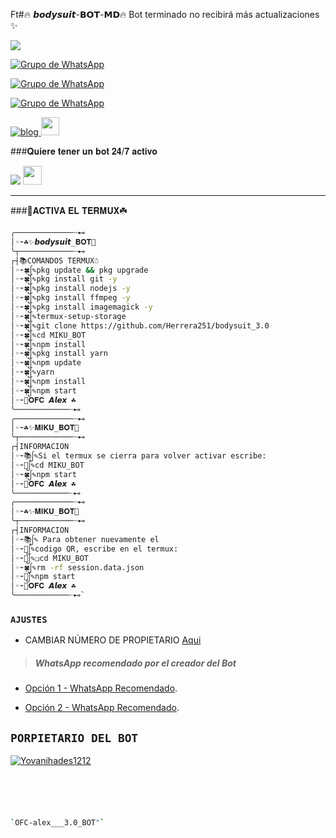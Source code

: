 Ft#🔥 𝙗𝙤𝙙𝙮𝙨𝙪𝙞𝙩-𝗕𝗢𝗧-𝗠𝗗🔥
Bot terminado no recibirá más actualizaciones ✨ 

<a href="http://wa.me/573245104054" target="blank"><img src="https://img.shields.io/badge/creador-25D366?style=for-the-badge&logo=whatsapp&logoColor=white" /></a>

[![Grupo de WhatsApp](https://img.shields.io/badge/GRUPO_OFICIAL_1-25D366?style=for-the-badge&logo=whatsapp&logoColor=white)](https://chat.whatsapp.com/CG5ZPcJ22fL7QjNRzjguD0)

[![Grupo de WhatsApp](https://img.shields.io/badge/GRUPO_OFICIAL_2-25D366?style=for-the-badge&logo=whatsapp&logoColor=white)](https://chat.whatsapp.com/DDm7HC6e5MF9qcdLqB22RQ)

[![Grupo de WhatsApp](https://img.shields.io/badge/GRUPO_OFICIAL_3-25D366?style=for-the-badge&logo=whatsapp&logoColor=white)](https://chat.whatsapp.com/KnpPbr8BN4VDLtwJFMNTtw)

[![blog](https://img.shields.io/badge/YouTube-FF0000?style=for-the-badge&logo=youtube&logoColor=white)
](https://youtu.be/4eA5nDxPjOA)  <img src="https://github.com/siegrin/siegrin/blob/main/Assets/powerup.gif" height="29px">

###𝐐𝐮𝐢𝐞𝐫𝐞 𝐭𝐞𝐧𝐞𝐫 𝐮𝐧 𝐛𝐨𝐭 𝟐𝟒/𝟕 𝐚𝐜𝐭𝐢𝐯𝐨

<p align="hihg">   
<a href="https://portal.acidicnodes.com" target="_blank"> <img src="https://img.shields.io/badge/-AcidicNodes-%23E4405F?style=for-the-badge&logo=acidicnodes&logoColor=black" target="_blank"></a> <img src="https://github.com/siegrin/siegrin/blob/main/Assets/Handshake.gif" height="30px">

-----

###🌱𝐀𝐂𝐓𝐈𝐕𝐀 𝐄𝐋 𝐓𝐄𝐑𝐌𝐔𝐗☘️
```bash
╭─────────────┈⊷
│◦➛☘️✨𝙗𝙤𝙙𝙮𝙨𝙪𝙞𝙩_𝐁𝐎𝐓💫
╰┬────────────┈⊷
┌┤📚𝙲𝙾𝙼𝙰𝙽𝙳𝙾𝚂 𝚃𝙴𝚁𝙼𝚄𝚇☃️
│◦➛🍀ᩭ✎pkg update && pkg upgrade
│◦➛🍀ᩭ✎pkg install git -y
│◦➛🍀ᩭ✎pkg install nodejs -y
│◦➛🍀ᩭ✎pkg install ffmpeg -y
│◦➛🍀ᩭ✎pkg install imagemagick -y
│◦➛🍀ᩭ✎termux-setup-storage
│◦➛🍀ᩭ✎git clone https://github.com/Herrera251/bodysuit_3.0
│◦➛🍀ᩭ✎cd MIKU_BOT
│◦➛🍀ᩭ✎npm install
│◦➛🍀ᩭ✎pkg install yarn
│◦➛🍀ᩭ✎npm update
│◦➛🍀ᩭ✎yarn
│◦➛🍀ᩭ✎npm install
│◦➛🍀ᩭ✎npm start
│◦➛🌱𝐎𝐅𝐂 𝘼𝙡𝙚𝙭 ☘️ 
╰────────────┈⊷
╭─────────────┈⊷
│◦➛☘️✨𝐌𝐈𝐊𝐔_𝐁𝐎𝐓💫
╰┬────────────┈⊷
┌┤𝙸𝙽𝙵𝙾𝚁𝙼𝙰𝙲𝙸𝙾𝙽 
│◦➛📚ᩭ✎Si el termux se cierra para volver activar escribe:
│◦➛📔ᩭ✎cd MIKU_BOT
│◦➛🍀ᩭ✎npm start 
│◦➛🌱𝐎𝐅𝐂 𝘼𝙡𝙚𝙭 ☘️ 
╰────────────┈⊷
╭─────────────┈⊷
│◦➛☘️✨𝐌𝐈𝐊𝐔_𝐁𝐎𝐓💫
╰┬────────────┈⊷
┌┤𝙸𝙽𝙵𝙾𝚁𝙼𝙰𝙲𝙸𝙾𝙽 
│◦➛📚ᩭ✎ Para obtener nuevamente el 
│◦➛📔ᩭ✎codigo QR, escribe en el termux:
│◦➛🌴ᩭ✎❏cd MIKU_BOT
│◦➛🍀ᩭ✎rm -rf session.data.json
│◦➛🌱ᩭ✎npm start 
│◦➛🌱𝐎𝐅𝐂 𝘼𝙡𝙚𝙭 ☘️ 
╰────────────┈⊷`
```
### `AJUSTES`
- CAMBIAR NÚMERO DE PROPIETARIO [Aqui](https://github.com/Yovanihades1212/MIKU_BOT/blob/master/config.js)
> ##### WhatsApp recomendado por el creador del Bot
* [Opción 1 - WhatsApp Recomendado](https://www.mediafire.com/file/o80pni1rfi0n6zz/ʙᴜsͨɪͧɴᷨᴇͣs๋ᷡsͦ_V6_PRIMARIO.apk/file).

* [Opción 2 - WhatsApp Recomendado](https://www.mediafire.com/file/4kkiwpxvciabjf5/ʙᴜsͨɪͧɴᷨᴇͣs๋ᷡsͦ_V6_SECUNDARIO.apk/file).
## `PORPIETARIO DEL BOT` 
[![Yovanihades1212](https://i.imgur.com/whjPeyh.jpeg)](https://github.com/Yovanihades1212/MIKU_BOT.git) 
```bash





`OFC-alex___3.0_BOT"` 
```
